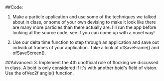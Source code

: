 ##Code:
1. Make a particle application and use some of the techniques we talked about in class, or some of your own devising to make it look like there are many more particles than there actually are.  I'll run the app before looking at the source code, see if you can come up with a novel way!

2. Use our delta time function to step through an application and save out individual frames of your application.  Take a look at ofSaveFrame() and ofSaveScreen().

##Advanced:
3. Implement the 4th unofficial rule of flocking we discussed in class.  A boid is only considered if it's with another boid's field of vision.  Use the ofVec2f angle() function. 